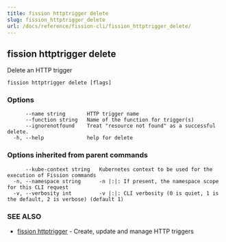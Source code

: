 ```yaml
---
title: fission httptrigger delete
slug: fission_httptrigger_delete
url: /docs/reference/fission-cli/fission_httptrigger_delete/
---
```

## fission httptrigger delete

Delete an HTTP trigger

```
fission httptrigger delete [flags]
```

### Options

```
      --name string       HTTP trigger name
      --function string   Name of the function for trigger(s)
      --ignorenotfound    Treat "resource not found" as a successful delete.
  -h, --help              help for delete
```

### Options inherited from parent commands

```
      --kube-context string   Kubernetes context to be used for the execution of Fission commands
  -n, --namespace string      -n |:|: If present, the namespace scope for this CLI request
  -v, --verbosity int         -v |:|: CLI verbosity (0 is quiet, 1 is the default, 2 is verbose) (default 1)
```

### SEE ALSO

* [fission httptrigger](/docs/reference/fission-cli/fission_httptrigger/)	 - Create, update and manage HTTP triggers

